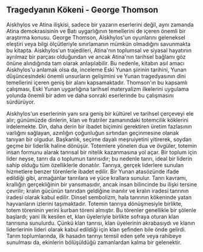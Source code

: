 ## Tragedyanın Kökeni - George Thomson

Aiskhylos ve Atina ilişkisi, sadece bir yazarın eserlerini değil, aynı zamanda Atina demokrasisinin ve Batı uygarlığının temellerini de içeren önemli bir araştırma konusu. George Thomson, Aiskhylos'un oyunlarını geleneksel eleştiri veya bilgi ölçütleriyle sınırlamanın mümkün olmadığını savunmakta bu kitapta. Aiskhylos'un trajedileri, Atina'nın toplumsal ve siyasal hayatının ayrılmaz bir parçası olduğundan ve ancak Atina'nın tarihsel bağlamı göz önüne alındığında tam olarak anlaşılabilir. Bu nedenle, kitabın asıl amacı Aiskhylos'u anlamak olsa da, inceleme Eski Yunan şiirinin tarihini, Yunan düşüncesindeki önemli unsurların gelişimini ve Yunan tragedyasının dini temellerini içeren geniş bir alanı kapsamaktadır. Thomson'ın bu kapsamlı çalışması, Eski Yunan uygarlığına tarihsel materyalizm ilkelerini uygulama yolunda önemli bir adım ve daha sonraki eserlerinde bu çalışmasını sürdürüyor.

Aiskhylos'un eserlerinin yanı sıra geniş bir kültürel ve tarihsel çerçeveyi ele alır; günümüzde dinlerin, klan ve fratriler zamanındaki totemcilik köklerini irdelemekte. Din, daha derin bir ibadet biçimini gerektiren üretim fazlasının varlığını sağlayan, azınlığın çoğunluğun sırtından geçinmesine olanak tanıyan bir olgudur. Başkanlık, seçime dayalı meşruiyetini yitirerek, soydan geçme bir liderlik haline dönüşür. Totemlere yönelen dua ve övgüler, totemin insan formunu alarak tanrısal bir nitelik kazanmasına yol açar. Bir toplum için lider neyse, tanrı da o toplumun tanrısıdır; bu nedenle tanrı, ideal bir liderin sahip olduğu tüm özelliklerle donatılır. Tanrıya, gerçek liderlere sunulan hizmetlere benzer törenlerle ibadet edilir. Bir Yunan atasözünde ifade edildiği gibi, armağanlar tanrılara ve yüce krallara sunulur. Tanrı kavramı, krallığın gerçekliğinin bir yansımasıdır, ancak insan bilincinde bu ilişki tersine çevrilir; kralın gücünün tanrıdan geldiğine inanılır ve kralın iradesi tanrının iradesi olarak kabul edilir. Dinsel sembolizm, hala tanrının kökeninde yatan hayvanların izlerini taşımaktadır. Totemin tanrıya dönüşmesiyle birlikte, totem töreninin yerini kurban töreni almıştır. Bu törenler genellikle bir şölenle başlardı; yani ilk kesilen et, klan üyeleriyle birlikte sofraya oturan klan tanrısına sunulurdu. Çünkü klan tanrısı, klan üyelerinin akrabasıydı ve klanın liderlerinin lideri olarak kabul edildiği için klan şefinden bile önde gelirdi. Tarım toplumlarında, ilk hasadın tanrıyı temsil eden şefe veya rahibeye sunulması da, ekinlerin bölüşüldüğü zamanlardan kalma bir gelenektir.